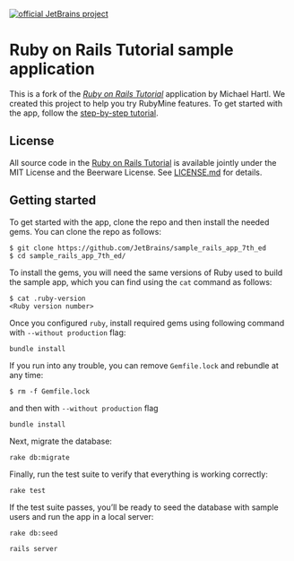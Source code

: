 [![official JetBrains project](https://jb.gg/badges/official-flat-square.svg)](https://confluence.jetbrains.com/display/ALL/JetBrains+on+GitHub)

# Ruby on Rails Tutorial sample application

This is a fork of the [*Ruby on Rails Tutorial*](http://www.railstutorial.org/) application by Michael Hartl.
We created this project to help you try RubyMine features.
To get started with the app, follow the [step-by-step tutorial](https://www.jetbrains.com/help/ruby/get-started.html).

## License

All source code in the [Ruby on Rails Tutorial](https://www.railstutorial.org/)
is available jointly under the MIT License and the Beerware License. See
[LICENSE.md](LICENSE.md) for details.

## Getting started

To get started with the app, clone the repo and then install the needed gems. You can clone the repo as follows:

```
$ git clone https://github.com/JetBrains/sample_rails_app_7th_ed 
$ cd sample_rails_app_7th_ed/
```

To install the gems, you will need the same versions of Ruby used to build the sample app, which you can find using the `cat` command as follows:

```
$ cat .ruby-version
<Ruby version number>
```

Once you configured `ruby`, install required gems using following command with `--without production` flag:
```
bundle install
```

If you run into any trouble, you can remove `Gemfile.lock` and rebundle at any time:

```
$ rm -f Gemfile.lock
```
and then with `--without production` flag
```
bundle install
```

Next, migrate the database:

```
rake db:migrate
```

Finally, run the test suite to verify that everything is working correctly:

```
rake test
```

If the test suite passes, you’ll be ready to seed the database with sample users and run the app in a local server:

```
rake db:seed
```
```
rails server
```
